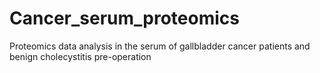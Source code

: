 # Cancer_serum_proteomics
Proteomics data analysis in the serum of gallbladder cancer patients and benign cholecystitis pre-operation
